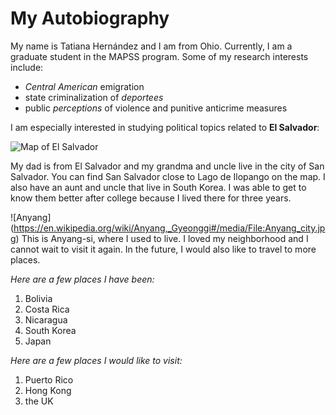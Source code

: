 
# My Autobiography


My name is Tatiana Hernández and I am from Ohio. Currently, I am a graduate student in the MAPSS program. Some of my research interests include:

* *Central American* emigration
* state criminalization of *deportees*
* public *perceptions* of violence and punitive anticrime measures

I am especially interested in studying political topics related to **El Salvador**:

![Map of El Salvador](https://www.nationsonline.org/maps/el_salvador_map.jpg)

My dad is from El Salvador and my grandma and uncle live in the city of San Salvador. You can find San Salvador close to Lago de Ilopango on the map. I also have an aunt and uncle that live in South Korea. I was able to get to know them better after college because I lived there for three years.

![Anyang] (https://en.wikipedia.org/wiki/Anyang,_Gyeonggi#/media/File:Anyang_city.jpg)
This is Anyang-si, where I used to live. I loved my neighborhood and I cannot wait to visit it again. In the future, I would also like to travel to more places.


*Here are a few places I have been:*

1. Bolivia
2. Costa Rica
3. Nicaragua
4. South Korea
5. Japan

*Here are a few places I would like to visit:*

1. Puerto Rico
2. Hong Kong
3. the UK




